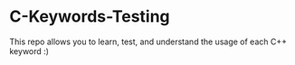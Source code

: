 # C-Keywords-Testing
This repo allows you to learn, test, and understand the usage of each C++ keyword :)
